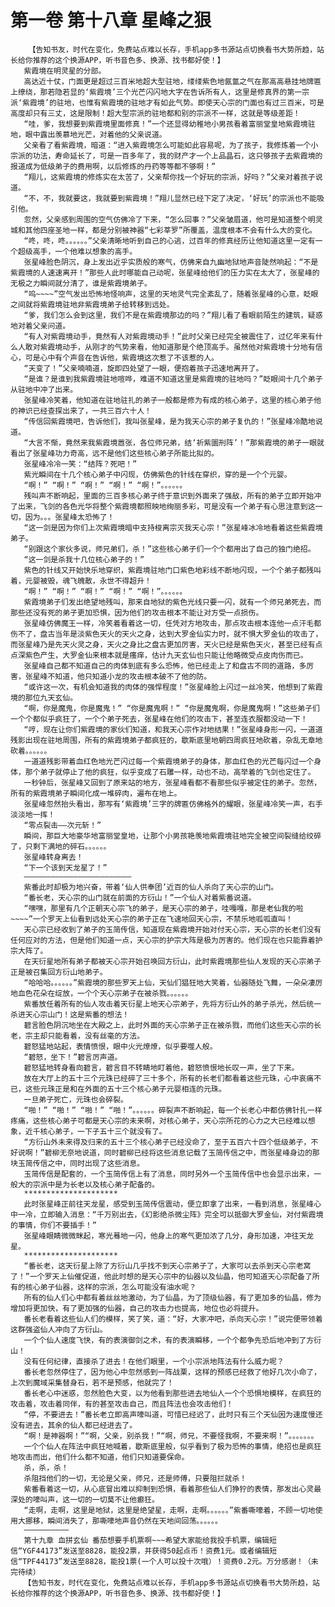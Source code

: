 # 第一卷 第十八章 星峰之狠
        【告知书友，时代在变化，免费站点难以长存，手机app多书源站点切换看书大势所趋，站长给你推荐的这个换源APP，听书音色多、换源、找书都好使！】
       紫霞境在明灵星的分部。
       高达近十仗，门面更是超过三百米地超大型驻地，缕缕紫色地氤氲之气在那高高悬挂地牌匾上缭绕，那若隐若显的‘紫霞境’三个光芒闪闪地大字在告诉所有人，这里是修真界的第一宗派‘紫霞境’的驻地，也惟有紫霞境的驻地才有如此气势。即使天心宗的门面也有过三百米，可是高度却只有三丈，这是限制！超大型宗派的驻地都和别的宗派不一样，这就是等级差距！
       “哇，爹，我想要到紫霞境里面修真！”一个还显得幼稚地小男孩看着富丽堂皇地紫霞境驻地，眼中露出羡慕地光芒，对着他的父亲说道。
       父亲看了看紫霞境，暗道：“进入紫霞境怎么可能如此容易呢，为了孩子，我修炼着一个小宗派的功法，寿命延长了，可是一百多年了，我的财产才一个上品晶石，这只够孩子去紫霞境的报道成为低级弟子的费用啊，以后修炼的丹药等等都不够啊！”
       “翔儿，这紫霞境的修炼实在太苦了，父亲帮你找一个好玩的宗派，好吗？”父亲对着孩子说道。
       “不，不，我就要这，我就要到紫霞境！”翔儿显然已经下定了决定，‘好玩’的宗派也不能吸引他。
       忽然，父亲感到周围的空气仿佛冷了下来，“怎么回事？”父亲皱眉道，他可是知道整个明灵城和其他四座圣地一样，都是分别被神器“七彩莘罗”所覆盖，温度根本不会有什么大的变化。
       “咚，咚，咚。。。。。。”父亲清晰地听到自己的心逃，过百年的修真经历让他知道这里一定有一个超级高手，一个他难以想象的高手。
       张星峰脸色阴沉，身上发出近乎实质般的寒气，仿佛来自九幽地狱地声音陡然响起：“不是紫霞境的人速速离开！”那些人此时哪能自己动呢，张星峰给他们的压力实在太大了，张星峰的无极之力瞬间就分清了，谁是紫霞境弟子。
       “呜~~~~”空气发出恐怖地怪响声，这里的天地灵气完全紊乱了，随着张星峰的心意，眨眼之间就将紫霞境驻地非紫霞境弟子给转移到远处。
       “爹，我们怎么会到这里，我们不是在紫霞境那边的吗？”翔儿看了看眼前陌生的建筑，疑惑地对着父亲问道。
       “有人对紫霞境动手，竟然有人对紫霞境动手！”此时父亲已经完全被震住了，过亿年来有什么人敢对紫霞境动手，从刚才的气势来看，他知道那是个绝顶高手。虽然他对紫霞境十分地有信心，可是心中有个声音在告诉他，紫霞境这次惹了不该惹的人。
       “天变了！”父亲喃喃道，旋即四处望了一眼，便抱着孩子迅速地离开了。
       “是谁？是谁到我紫霞境驻地喧哗，难道不知道这里是紫霞境的驻地吗？”眨眼间十几个弟子从驻地中冲了出来。
       张星峰冷笑着，他知道在驻地驻扎的弟子一般都是修为有成的核心弟子，这里的核心弟子他的神识已经查探出来了，一共三百六十人！
       “传信回紫霞境吧，告诉他们，我叫张星峰，是为我天心宗的弟子复仇的！”张星峰冷酷地说道。
       “大言不惭，竟然来我紫霞境嚣张，各位师兄弟，结‘祈紫圜刑阵’！”那紫霞境的弟子一眼就看出了张星峰功力奇高，远不是他们这些核心弟子所能比拟的。
       张星峰冷冷一笑：“结阵？死吧！”
       紫光瞬间在十几个核心弟子中闪现，仿佛紫色的针线在穿织，穿的是一个个元婴。
       “啊！” “啊！” “啊！” “啊！” “啊！”。。。。。。
       残叫声不断响起，里面的三百多核心弟子终于意识到外面来了强敌，所有的弟子立即开始冲了出来，飞剑的各色光华将整个紫霞境都照映地绚丽多彩，可是没有一个弟子有心思注意到这一切，因为。。。张星峰太恐怖了！
       “这一剑是因为你们上次紫霞境暗中支持梭离宗灭我天心宗！”张星峰冰冷地看着这些紫霞境弟子。
       “别跟这个家伙多说，师兄弟们，杀！”这些核心弟子们一个个都用出了自己的独门绝招。
       “这一剑是杀我十几位核心弟子的！”
       紫色的针线又开始快乐地穿织，紫霞境驻地门口紫色地彩线不断地闪现，一个个弟子都残叫着，元婴被毁，魂飞魄散，永世不得超升！
       “啊！” “啊！” “啊！” “啊！” “啊！”。。。。。。
       紫霞境弟子们发出绝望地残叫，那来自地狱的紫色光线只要一闪，就有一个师兄弟死去，而那些还没有死的弟子更加恐惧，因为他们的攻击根本不能让对方受一点损伤。
       张星峰仿佛魔王一样，冷笑着看着这一切，任凭对方地攻击，那点攻击根本连他一点汗毛都伤不了，盘古当年是淡紫色天火的天火之身，达到大罗金仙实力时，就不惧大罗金仙的攻击了，而张星峰乃是先天火灵之身，天火之身比之盘古更加厉害，天火已经是紫色天火，甚至已经有点点深紫色产生，大罗金仙来根本就是瘙痒，估计九天玄仙也只能让他略微受点皮肉伤而已。
       张星峰自己都不知道自己的肉体到底有多么恐怖，他已经走上了和盘古不同的道路，多厉害，张星峰不知道，他只知道小龙的攻击根本破不了他的防。
       “或许这一次，有机会知道我的肉体的强悍程度！”张星峰脸上闪过一丝冷笑，他想到了紫霞境的那位九天玄仙。
       “啊，你是魔鬼，你是魔鬼！” “你是魔鬼啊！” “你是魔鬼啊，你是魔鬼啊！”这些弟子们一个个都似乎疯狂了，一个个弟子死去，张星峰在他们的攻击下，甚至连衣服都没动一下！
       “哼，现在让你们紫霞境的家伙们知道，和我天心宗作对地结果！”张星峰身形一闪，一道道残影出现在驻地周围，所有的紫霞境弟子都疯狂的，歇斯底里地朝四周疯狂地砍着，杂乱无章地砍着。。。。。。
       一道道残影带着血红色地光芒闪过每一个紫霞境弟子的身体，那血红色的光芒每闪过一个身体，那个弟子就停止了他的疯狂，似乎变成了石雕一样，动也不动，高举着的飞剑也定住了。
       一秒钟后，张星峰又回到了原来站的地方，张星峰看都不看那些似乎被定住的弟子。忽然，所有的紫霞境弟子瞬间化成一堆碎肉，遍布在地上。
       张星峰忽然抬头看出，那写有‘紫霞境’三字的牌匾仿佛格外的耀眼，张星峰冷笑一声，右手淡淡地一挥！
       “零点裂击——次元斩！”
       瞬间，那巨大地豪华地富丽堂皇地，让那个小男孩艳羡地紫霞境驻地完全被空间裂缝给绞碎了，只剩下满地的碎石。。。。。。
       张星峰转身离去！
       “下一个该到天龙星了！”
       ————————————————————————
       紫番此时却极为地兴奋，带着‘仙人供奉团’近百的仙人杀向了天心宗的山门。
       “番长老，天心宗的山门就在前面的方衍山！”一个仙人对着紫番说道。
       “嘿嘿，那里有几个正朝天心宗飞的弟子，是天心宗的弟子，哇嘎嘎，那是老仙我的啦~~~~”一个罗天上仙看到远处天心宗的弟子正在飞速地回天心宗，不禁乐地呱呱直叫！
       天心宗已经收到了弟子的玉简传信，知道现在紫霞境开始对付天心宗，天心宗的长老们没有任何应对的方法，但是他们知道一点，天心宗的护宗大阵是极为厉害的。他们现在也只能靠着护宗大阵了。
       在天衍星地所有弟子都被天心宗开始召唤回方衍山，此时紫霞境那些仙人发现的天心宗弟子正是被召集回方衍山地弟子。
       “哈哈哈。。。。。。”紫霞境的那些罗天上仙，天仙们猖狂地大笑着，仙器随处飞舞，一朵朵凄厉地血色花朵在绽放，一个个天心宗弟子在被杀戮。。。。。。
       紫番放任着所有的仙人攻击着天衍星上地天心宗弟子，先将方衍山外的弟子杀光，然后统一杀进天心宗山门！这是紫番的想法！
       碧言脸色阴沉地坐在大殿之上，此时外面的天心宗弟子正在被杀戮，而他们这些天心宗的长老，宗主却只能看着，没有丝毫的方法。
       碧怒猛地站起，表情愤恨，眼中火光燎燎，似乎要噬人般。
       “碧怒，坐下！”碧言厉声道。
       碧怒猛地转身看向碧言，碧言目不转睛地盯着他，碧怒愤恨地长叹一声，坐了下来。
       放在大厅上的五十三个元珠已经碎了三十多个，所有的长老们都看着这些元珠，心中哀痛不已，这些元珠正是和在外面的五十三个核心弟子元婴相连的元珠。
       一旦弟子死亡，元珠也会碎裂。
       “啪！” “啪！” “啪！” “啪！”。。。。。。碎裂声不断响起，每一个长老心中都仿佛针扎一样疼痛，这些核心弟子可都是天心宗的未来啊，对核心弟子，天心宗所花的心力之大已经难以想象，近千核心弟子，一下子五十三个就没有了。
       “方衍山外未来得及归来的五十三个核心弟子已经没命了，至于五百六十四个低级弟子，不好说啊！”碧柳无奈地说道，同时碧柳已经将这些消息记载了玉简传信之中，而张星峰身边的那块玉简传信之中，同时出现了这些消息。
       玉简传信是配套的，一个玉简传信上有了消息，同时另外一个玉简传信中也会显示出来，一般大的宗派中是为长老以及核心弟子配备的。
       *********************
       此时张星峰正前往天龙星，感受到玉简传信震动，便立即拿了出来，一看到消息，张星峰心中一冷，立即输入消息：“千万别出去，《幻影绝杀微尘阵》完全可以抵御大罗金仙，对付紫霞境的事情，你们不要插手！”
       张星峰眼睛微微眯起，寒光蓦地一闪，他身上的寒气更加浓了几分，身形加速，冲往天龙星。
       *********************
       “番长老，这天衍星上除了方衍山几乎找不到天心宗弟子了，大家可以去杀到天心宗老窝了！”一个罗天上仙催促道，他此时想的是天心宗中的仙器以及仙晶，他可知道天心宗配备了所有的核心弟子仙器，这样的宗派，怎么可能没有油水呢？
       所有的仙人们心中都有着丝丝地激动，为了仙晶，为了顶级仙器，有了更加多的仙晶，修为增加将更加快，有了更加强的仙器，自己的攻击力也提高，地位也必将提升。
       番长老看着这些仙人们的模样，笑了笑，道：“好，大家冲吧，杀向天心宗！”说完便带领着这群强盗仙人冲向了方衍山。
       一个个仙人速度飞快，有的表演御剑之术，有的表演瞬移，一个个都争先恐后地冲到了方衍山！
       没有任何纪律，直接杀了进去！在他们眼里，一个小宗派地阵法有什么威力呢？
       番长老忽然停住了，因为他心中忽然感到一阵战栗，这样的预感已经救了他好几次小命了，上次到魔域采集替身石，若不是预感，他就完了！
       番长老心中迷惑，忽然脸色大变，以为他看到那些进去地仙人一个个恐惧地模样，在疯狂的攻击着，攻击着同伴，有的甚至攻击自己，而且阵法也会攻击他们！
       “停，不要进去！”番长老立即高声嚎叫道，可惜已经迟了，此时只有三个天仙因为速度慢还没有进去，其余的仙人都已经进去了。
       “啊！是神器啊！”“啊，父亲，别杀我！”“啊，师兄，不要怪我啊，不要来啊！”。。。。。。。
       一个个仙人在阵法中疯狂地喊着，歇斯底里般，似乎看到了极为恐怖的事情，绝招也是疯狂地攻击而出，他们什么都不知道，他们只知道要保命。
       杀，杀，杀！
       杀阻挡他们的一切，无论是父亲，师兄，还是师傅，只要阻拦就杀！
       紫番看着这一切，从心底冒出难以抑制到恐惧，看着那些仙人们狰狞的表情，那发出心灵最深处的嚎叫声，这一切的一切莫不让他癫狂。
       “走啊，走啊，这里是地狱，这里是绝望星，走啊，走啊。。。。。。”紫番嘶嚎着，不顾一切地使用大挪移，瞬间消失了，那嘶嚎地声音仍然在天地间回荡。。。。。。
       ——————————
       第十九章 血拼玄仙 番茄想要手机票啊~~~希望大家能给我投手机票，编辑短信“YGF44173”发送至8828，能投2票，并获得50起点币！资费1元。或者编辑短信“TPF44173”发送至8828，能投1票(一个人可以投十次哦）！资费0.2元。万分感谢！（未完待续）
       【告知书友，时代在变化，免费站点难以长存，手机app多书源站点切换看书大势所趋，站长给你推荐的这个换源APP，听书音色多、换源、找书都好使！】